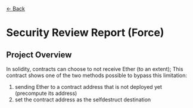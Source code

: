 [<- Back](../../README.md)

# Security Review Report (Force)


## Project Overview
In solidity, contracts can choose to not receive Ether (to an extent);
This contract shows one of the two methods possible to bypass this limitation:
1. sending Ether to a contract address that is not deployed yet (precompute its address)
2. set the contract address as the selfdestruct destination

